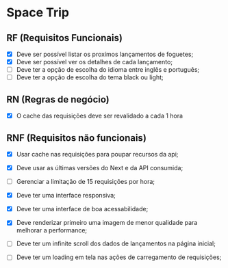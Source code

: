 # Space Trip

## RF (Requisitos Funcionais)

- [X] Deve ser possível listar os proxímos lançamentos de foguetes;
- [X] Deve ser possível ver os detalhes de cada lançamento;
- [ ] Deve ter a opção de escolha do idioma entre inglês e português;
- [ ] Deve ter a opção de escolha do tema black ou light;

## RN (Regras de negócio)

- [X] O cache das requisições deve ser revalidado a cada 1 hora

## RNF (Requisitos não funcionais)

- [X] Usar cache nas requisições para poupar recursos da api;
- [X] Deve usar as últimas versões do Next e da API consumida;
- [ ] Gerenciar a limitação de 15 requisições por hora;
- [X] Deve ter uma interface responsiva;
- [X] Deve ter uma interface de boa acessabilidade;
- [X] Deve renderizar primeiro uma imagem de menor qualidade para melhorar a performance;
- [ ] Deve ter um infinite scroll dos dados de lançamentos na página inicial;
- [ ] Deve ter um loading em tela nas ações de carregamento de requisições;

